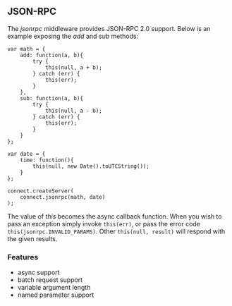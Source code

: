 ## JSON-RPC

The _jsonrpc_ middleware provides JSON-RPC 2.0 support. Below is an example exposing the _add_ and _sub_ methods:

	var math = {
	    add: function(a, b){
	        try {
	            this(null, a + b);
	        } catch (err) {
	            this(err);
	        }
	    },
	    sub: function(a, b){
	        try {
	            this(null, a - b);
	        } catch (err) {
	            this(err);
	        }
	    }
	};

	var date = {
	    time: function(){
	        this(null, new Date().toUTCString());
	    }
	};

	connect.createServer(
	    connect.jsonrpc(math, date)
	);

The value of _this_ becomes the async callback function. When you wish to pass an exception simply invoke `this(err)`, or pass the error code `this(jsonrpc.INVALID_PARAMS)`. Other `this(null, result)` will respond with the given results.

### Features

  * async support
  * batch request support
  * variable argument length
  * named parameter support
